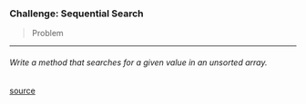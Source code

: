 ### Challenge: Sequential Search

> Problem
___

###### Write a method that searches for a given value in an unsorted array.

 [source](https://www.educative.io/courses/data-structures-and-algorithms-go/N044oBYqBnp)
